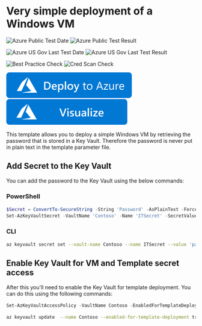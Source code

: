 # Very simple deployment of a Windows VM

![Azure Public Test Date](https://azurequickstartsservice.blob.core.windows.net/badges/101-vm-secure-password/PublicLastTestDate.svg)
![Azure Public Test Result](https://azurequickstartsservice.blob.core.windows.net/badges/101-vm-secure-password/PublicDeployment.svg)

![Azure US Gov Last Test Date](https://azurequickstartsservice.blob.core.windows.net/badges/101-vm-secure-password/FairfaxLastTestDate.svg)
![Azure US Gov Last Test Result](https://azurequickstartsservice.blob.core.windows.net/badges/101-vm-secure-password/FairfaxDeployment.svg)

![Best Practice Check](https://azurequickstartsservice.blob.core.windows.net/badges/101-vm-secure-password/BestPracticeResult.svg)
![Cred Scan Check](https://azurequickstartsservice.blob.core.windows.net/badges/101-vm-secure-password/CredScanResult.svg)

[![Deploy To Azure](https://raw.githubusercontent.com/Azure/azure-quickstart-templates/master/1-CONTRIBUTION-GUIDE/images/deploytoazure.svg?sanitize=true)]("https://portal.azure.com/#create/Microsoft.Template/uri/https%3A%2F%2Fraw.githubusercontent.com%2FAzure%2Fazure-quickstart-templates%2Fmaster%2F101-vm-secure-password%2Fazuredeploy.json")  [![Visualize](https://raw.githubusercontent.com/Azure/azure-quickstart-templates/master/1-CONTRIBUTION-GUIDE/images/visualizebutton.svg?sanitize=true)]("http://armviz.io/#/?load=https%3A%2F%2Fraw.githubusercontent.com%2FAzure%2Fazure-quickstart-templates%2Fmaster%2F101-vm-secure-password%2Fazuredeploy.json")

This template allows you to deploy a simple Windows VM by retrieving the password that is stored in a Key Vault. Therefore the password is never put in plain text in the template parameter file.

## Add Secret to the Key Vault

You can add the password to the Key Vault using the below commands:

### PowerShell

```PowerShell
$Secret = ConvertTo-SecureString -String 'Password' -AsPlainText -Force
Set-AzKeyVaultSecret -VaultName 'Contoso' -Name 'ITSecret' -SecretValue $Secret
```

### CLI

```bash
az keyvault secret set --vault-name Contoso --name ITSecret --value 'password'
```

## Enable Key Vault for VM and Template secret access

After this you'll need to enable the Key Vault for template deployment. You can do this using the following commands:

```PowerShell
Set-AzKeyVaultAccessPolicy -VaultName Contoso -EnabledForTemplateDeployment
```

```bash
az keyvault update  --name Contoso --enabled-for-template-deployment true
```


